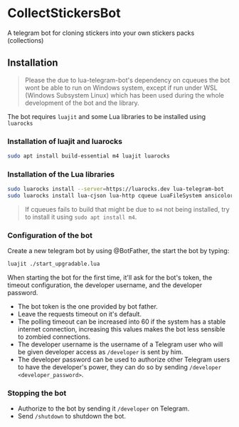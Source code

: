 
# CollectStickersBot

A telegram bot for cloning stickers into your own stickers packs (collections)

## Installation

> Please the due to lua-telegram-bot's dependency on cqueues the bot wont be able to run on Windows system, except if run under WSL (Windows Subsystem Linux) which has been used during the whole development of the bot and the library.

The bot requires `luajit` and some Lua libraries to be installed using `luarocks`

### Installation of luajit and luarocks

```bash
sudo apt install build-essential m4 luajit luarocks
```

### Installation of the Lua libraries

```bash
sudo luarocks install --server=https://luarocks.dev lua-telegram-bot
sudo luarocks install lua-cjson lua-http cqueue LuaFileSystem ansicolors statsd ftcsv
```

> If cqueues fails to build that might be due to `m4` not being installed, try to install it using `sudo apt install m4`.

### Configuration of the bot

Create a new telegram bot by using @BotFather, the start the bot by typing:

```bash
luajit ./start_upgradable.lua
```

When starting the bot for the first time, it'll ask for the bot's token, the timeout configuration, the developer username, and the developer password.

- The bot token is the one provided by bot father.
- Leave the requests timeout on it's default.
- The polling timeout can be increased into 60 if the system has a stable internet connection, increasing this values makes the bot less sensible to zombied connections.
- The developer username is the username of a Telegram user who will be given developer access as `/developer` is sent by him.
- The developer password can be used to authorize other Telegram users to have the developer's power, they can do so by sending `/developer <developer_password>`.

### Stopping the bot

- Authorize to the bot by sending it `/developer` on Telegram.
- Send `/shutdown` to shutdown the bot.
